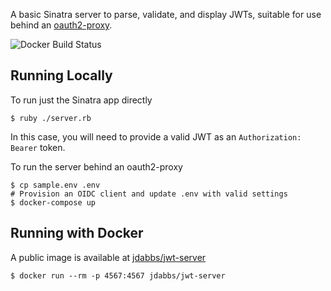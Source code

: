 A basic Sinatra server to parse, validate, and display JWTs, suitable for use behind an [oauth2-proxy](https://oauth2-proxy.github.io/oauth2-proxy/).

![Docker Build Status](https://img.shields.io/docker/build/jdabbs/jwt-server)

## Running Locally

To run just the Sinatra app directly

    $ ruby ./server.rb

In this case, you will need to provide a valid JWT as an `Authorization: Bearer` token.

To run the server behind an oauth2-proxy

    $ cp sample.env .env
    # Provision an OIDC client and update .env with valid settings
    $ docker-compose up

## Running with Docker

A public image is available at [jdabbs/jwt-server](https://hub.docker.com/repository/docker/jdabbs/jwt-server)

    $ docker run --rm -p 4567:4567 jdabbs/jwt-server
